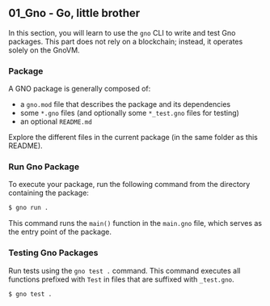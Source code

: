 ## 01_Gno - Go, little brother

In this section, you will learn to use the `gno` CLI to write and test Gno packages. This part does not rely on a blockchain; instead, it operates solely on the GnoVM.

### Package

A GNO package is generally composed of:

* a `gno.mod` file that describes the package and its dependencies
* some `*.gno` files (and optionally some `*_test.gno` files for testing)
* an optional `README.md`

Explore the different files in the current package (in the same folder as this README).

### Run Gno Package
To execute your package, run the following command from the directory containing the package:

```bash
$ gno run .
```

This command runs the `main()` function in the `main.gno` file, which serves as the entry point of the package.

### Testing Gno Packages
Run tests using the `gno test .` command. This command executes all functions prefixed with `Test` in files that are suffixed with `_test.gno`.

```bash
$ gno test .
```
